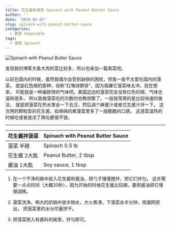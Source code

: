 ```yaml
---
title: 花生酱拌菠菜 Spinach with Peanut Butter Sauce
author: ''
date: '2019-01-07'
slug: spinach-with-peanut-butter-sauce
categories:
  - 蔬菜 Vegetable
tags:
  - 菠菜 Spinach
---
```

![Spinach with Peanut Butter Sauce](/img/2019-01-06-spinach-with-peanut-butter-sauce.jpg)

发现我的博客大鱼大肉的菜比较多，所以也来加一篇素菜吧。

以前在国内的时候，虽然我偶尔会受到缺铁的困扰，但我一直不太爱吃国内的菠菜，
就是红色根的那种，俗称“红嘴绿鹦哥”，因为我嫌它菠菜味太冲。现在想来，
可能就是一种偏铁锈的气味吧。美国这边的菠菜完全没有红色的根，气味也温和很多，
所以我做菠菜吃的次数的也略频繁了。一般我常用的是比较快速的做法，
就是把菠菜在热水里汆一下去涩，然后调个麻酱汁或者花生酱汁拌一下。
这次用的颗粒型的花生酱，给绵绵的煮菠菜里多了一层脆脆的口感。
这道菜温热的时候吃或者放凉了再吃都很不错。

---
|花生酱拌菠菜                           |Spinach with Peanut Butter Sauce              |
|---------------------------------------|-----------------------------|
|菠菜 半磅                              |Spinach 0.5 lb         |
|花生酱 2大匙                           |Peanut Butter, 2 tbsp                |
|酱油 1大匙                             |Soy sauce, 1 tbsp            |

1. 在一个干净的碗中放入花生酱和酱油，用勺子慢慢搅拌，把它们拌匀。
这步需要一点点时间（大概30秒），因为开始的时候花生酱比较稠，要用酱油把它慢慢调稀。

2. 菠菜洗净。稍大的奶锅中放半锅水，大火煮沸，下菠菜汆半分钟，用漏网捞出，
把菠菜里的水分尽量挤干。

3. 把菠菜倒入有酱料的碗里，拌匀即可。